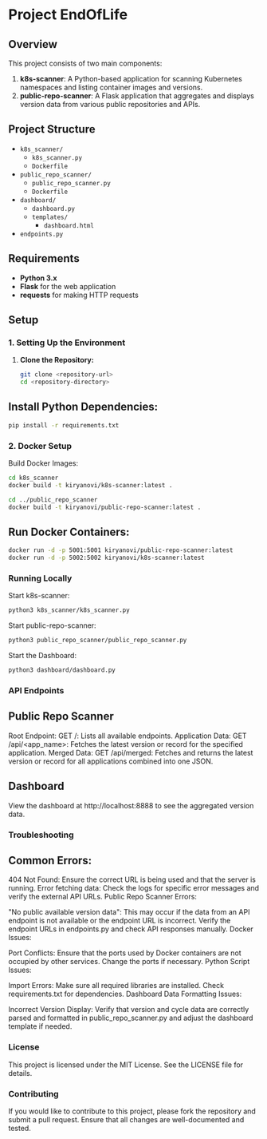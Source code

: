 # Project EndOfLife

## Overview

This project consists of two main components:

1. **k8s-scanner**: A Python-based application for scanning Kubernetes namespaces and listing container images and versions.
2. **public-repo-scanner**: A Flask application that aggregates and displays version data from various public repositories and APIs.

## Project Structure

- `k8s_scanner/`
  - `k8s_scanner.py`
  - `Dockerfile`
- `public_repo_scanner/`
  - `public_repo_scanner.py`
  - `Dockerfile`
- `dashboard/`
  - `dashboard.py`
  - `templates/`
    - `dashboard.html`
- `endpoints.py`

## Requirements

- **Python 3.x**
- **Flask** for the web application
- **requests** for making HTTP requests

## Setup

### 1. Setting Up the Environment

1. **Clone the Repository:**
   ```bash
   git clone <repository-url>
   cd <repository-directory>

## Install Python Dependencies:
```bash
pip install -r requirements.txt
```

### 2. Docker Setup
Build Docker Images:
```bash
cd k8s_scanner
docker build -t kiryanovi/k8s-scanner:latest .

cd ../public_repo_scanner
docker build -t kiryanovi/public-repo-scanner:latest .

```

 ## Run Docker Containers:
```bash
docker run -d -p 5001:5001 kiryanovi/public-repo-scanner:latest
docker run -d -p 5002:5002 kiryanovi/k8s-scanner:latest
```

### Running Locally

Start k8s-scanner:
```bash
python3 k8s_scanner/k8s_scanner.py
```
Start public-repo-scanner:
```bash
python3 public_repo_scanner/public_repo_scanner.py
```
Start the Dashboard:
```bash
python3 dashboard/dashboard.py
```

### API Endpoints
## Public Repo Scanner
Root Endpoint: GET /: Lists all available endpoints.
Application Data: GET /api/<app_name>: Fetches the latest version or record for the specified application.
Merged Data: GET /api/merged: Fetches and returns the latest version or record for all applications combined into one JSON.

## Dashboard
View the dashboard at http://localhost:8888 to see the aggregated version data.

### Troubleshooting
## Common Errors:

404 Not Found: Ensure the correct URL is being used and that the server is running.
Error fetching data: Check the logs for specific error messages and verify the external API URLs.
Public Repo Scanner Errors:

"No public available version data": This may occur if the data from an API endpoint is not available or the endpoint URL is incorrect. Verify the endpoint URLs in endpoints.py and check API responses manually.
Docker Issues:

Port Conflicts: Ensure that the ports used by Docker containers are not occupied by other services. Change the ports if necessary.
Python Script Issues:

Import Errors: Make sure all required libraries are installed. Check requirements.txt for dependencies.
Dashboard Data Formatting Issues:

Incorrect Version Display: Verify that version and cycle data are correctly parsed and formatted in public_repo_scanner.py and adjust the dashboard template if needed.

### License
This project is licensed under the MIT License. See the LICENSE file for details.

### Contributing
If you would like to contribute to this project, please fork the repository and submit a pull request. Ensure that all changes are well-documented and tested.